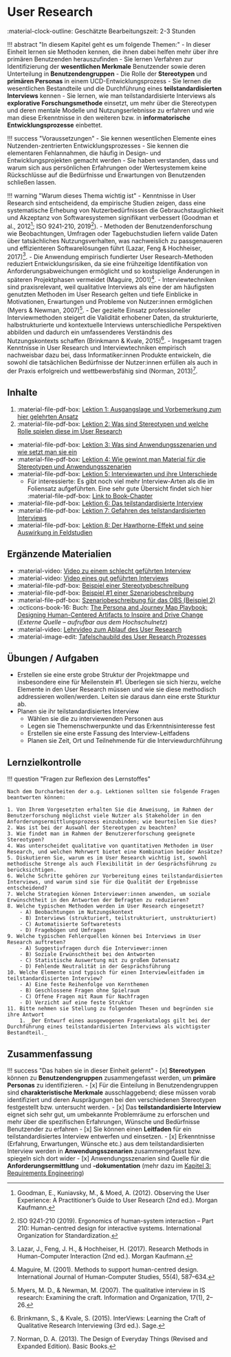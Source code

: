 # User Research

:material-clock-outline: Geschätzte Bearbeitungszeit: 2-3 Stunden  


!!! abstract "In diesem Kapitel geht es um folgende Themen:"
    - In dieser Einheit lernen sie Methoden kennen, die ihnen dabei helfen mehr über ihre primären Benutzenden herauszufinden
    - Sie lernen Verfahren zur Identifizierung der **wesentlichen Merkmale** Benutzender sowie deren Unterteilung in **Benutzendengruppen**
    - Die Rolle der **Stereotypen** und **primären Personas** in einem UCD-Entwicklungsprozess
    - Sie lernen die wesentlichen Bestandteile und die Durchführung eines **teilstandardisierten Interviews** kennen
    - Sie lernen, wie man teilstandardisierte Interviews als **explorative Forschungsmethode** einsetzt, um mehr über die Stereotypen und deren mentale Modelle und Nutzungserlebnisse zu erfahren und wie man diese Erkenntnisse in den weiteren bzw. in **informatorische Entwicklungsprozesse** einbettet.

!!! success "Voraussetzungen"
    - Sie kennen wesentlichen Elemente eines Nutzenden-zentrierten Entwicklungsprozesses
    - Sie kennen die elementaren Fehlannahmen, die häufig in Design- und Entwicklungsprojekten gemacht werden
    - Sie haben verstanden, dass und warum sich aus persönlichen Erfahrungen oder Wertesystemem keine Rückschlüsse auf die Bedürfnisse und Erwartungen von Benutzenden schließen lassen.

!!! warning "Warum dieses Thema wichtig ist"
    - Kenntnisse in User Research sind entscheidend, da empirische Studien zeigen, dass eine systematische Erhebung von Nutzerbedürfnissen die Gebrauchstauglichkeit und Akzeptanz von Softwaresystemen signifikant verbessert (Goodman et al., 2012[^2]; ISO 9241-210, 2019[^3]).
    - Methoden der Benutzendenforschung wie Beobachtungen, Umfragen oder Tagebuchstudien liefern valide Daten über tatsächliches Nutzungsverhalten, was nachweislich zu passgenaueren und effizienteren Softwarelösungen führt (Lazar, Feng & Hochheiser, 2017)[^4].
    - Die Anwendung empirisch fundierter User Research-Methoden reduziert Entwicklungsrisiken, da sie eine frühzeitige Identifikation von Anforderungsabweichungen ermöglicht und so kostspielige Änderungen in späteren Projektphasen vermeidet (Maguire, 2001)[^5].
    - Interviewtechniken sind praxisrelevant, weil qualitative Interviews als eine der am häufigsten genutzten Methoden im User Research gelten und tiefe Einblicke in Motivationen, Erwartungen und Probleme von Nutzer:innen ermöglichen (Myers & Newman, 2007)[^6].
    - Der gezielte Einsatz professioneller Interviewmethoden steigert die Validität erhobener Daten, da strukturierte, halbstrukturierte und kontextuelle Interviews unterschiedliche Perspektiven abbilden und dadurch ein umfassenderes Verständnis des Nutzungskontexts schaffen (Brinkmann & Kvale, 2015)[^1].
    - Insgesamt tragen Kenntnisse in User Research und Interviewtechniken empirisch nachweisbar dazu bei, dass Informatiker:innen Produkte entwickeln, die sowohl die tatsächlichen Bedürfnisse der Nutzer:innen erfüllen als auch in der Praxis erfolgreich und wettbewerbsfähig sind (Norman, 2013)[^7].
<!--
    !!! refs "Literaturverzeichnis"
        1. Brinkmann, S., & Kvale, S. (2015). InterViews: Learning the Craft of Qualitative Research Interviewing (3rd ed.). Sage.
        2. Goodman, E., Kuniavsky, M., & Moed, A. (2012). Observing the User Experience: A Practitioner’s Guide to User Research (2nd ed.). Morgan Kaufmann.
        3. ISO 9241-210 (2019). Ergonomics of human-system interaction – Part 210: Human-centred design for interactive systems. International Organization for Standardization.
        4. Lazar, J., Feng, J. H., & Hochheiser, H. (2017). Research Methods in Human-Computer Interaction (2nd ed.). Morgan Kaufmann.
        5. Maguire, M. (2001). Methods to support human-centred design. International Journal of Human-Computer Studies, 55(4), 587–634.
        6. Myers, M. D., & Newman, M. (2007). The qualitative interview in IS research: Examining the craft. Information and Organization, 17(1), 2–26.
        7. Norman, D. A. (2013). The Design of Everyday Things (Revised and Expanded Edition). Basic Books.
-->
[^1]: Brinkmann, S., & Kvale, S. (2015). InterViews: Learning the Craft of Qualitative Research Interviewing (3rd ed.). Sage.
[^2]: Goodman, E., Kuniavsky, M., & Moed, A. (2012). Observing the User Experience: A Practitioner’s Guide to User Research (2nd ed.). Morgan Kaufmann.
[^3]: ISO 9241-210 (2019). Ergonomics of human-system interaction – Part 210: Human-centred design for interactive systems. International Organization for Standardization.
[^4]: Lazar, J., Feng, J. H., & Hochheiser, H. (2017). Research Methods in Human-Computer Interaction (2nd ed.). Morgan Kaufmann.
[^5]: Maguire, M. (2001). Methods to support human-centred design. International Journal of Human-Computer Studies, 55(4), 587–634.
[^6]: Myers, M. D., & Newman, M. (2007). The qualitative interview in IS research: Examining the craft. Information and Organization, 17(1), 2–26.
[^7]: Norman, D. A. (2013). The Design of Everyday Things (Revised and Expanded Edition). Basic Books.


## Inhalte

1. :material-file-pdf-box: [Lektion 1: Ausgangslage und Vorbemerkung zum hier gelehrten Ansatz](https://code.fbi.h-da.de/zander/hci/material/-/raw/main/2_user_research/01_preface.pdf?ref_type=heads&inline=true)
2. :material-file-pdf-box: [Lektion 2: Was sind Stereotypen und welche Rolle spielen diese im User Research](https://code.fbi.h-da.de/zander/hci/material/-/raw/main/2_user_research/02_stereotypes.pdf?ref_type=heads&inline=true)
- :material-file-pdf-box: [Lektion 3: Was sind Anwendungsszenarien und wie setzt man sie ein](https://code.fbi.h-da.de/zander/hci/material/-/raw/main/2_user_research/03_scenarios.pdf?ref_type=heads&inline=false)
- :material-file-pdf-box: [Lektion 4: Wie gewinnt man Material für die Stereotypen und Anwendungsszenarien](https://code.fbi.h-da.de/zander/hci/material/-/raw/main/2_user_research/04_acquisition.pdf?ref_type=heads&inline=false)
- :material-file-pdf-box: [Lektion 5: Interviewarten und ihre Unterschiede](https://code.fbi.h-da.de/zander/hci/material/-/raw/main/2_user_research/05_iview_types.pdf?ref_type=heads&inline=false)
    - Für interessierte: Es gibt noch viel mehr Interview-Arten als die im Foliensatz aufgeführten. Eine sehr gute Übersicht findet sich hier :material-file-pdf-box: [Link to Book-Chapter]()
- :material-file-pdf-box: [Lektion 6: Das teilstandardisierte Interview](https://code.fbi.h-da.de/zander/hci/material/-/raw/main/2_user_research/06_iview.pdf?ref_type=heads&inline=false)
- :material-file-pdf-box: [Lektion 7: Gefahren des teilstandardisierten Interviews](https://code.fbi.h-da.de/zander/hci/material/-/raw/main/2_user_research/07_pitfalls.pdf?ref_type=heads&inline=false)
- :material-file-pdf-box: [Lektion 8: Der Hawthorne-Effekt und seine Auswirkung in Feldstudien](https://code.fbi.h-da.de/zander/hci/material/-/raw/main/2_user_research/08_hawthorne_effect.pdf?ref_type=heads&inline=false)



## Ergänzende Materialien
- :material-video: [Video zu einem schlecht geführten Interview](https://lernen.h-da.de/mod/resource/view.php?id=214390)
- :material-video: [Video eines gut geführten Interviews](https://lernen.h-da.de/mod/resource/view.php?id=214391)
- :material-file-pdf-box: [Beispiel einer Stereotypbeschreibung](https://lernen.h-da.de/mod/resource/view.php?id=215945)
- :material-file-pdf-box: [Beispiel #1 einer Szenariobeschreibung](https://lernen.h-da.de/mod/resource/view.php?id=215946)
- :material-file-pdf-box: [Szenariobeschreibung für das OBS (Beispiel 2)](https://lernen.h-da.de/mod/resource/view.php?id=215947)
- :octicons-book-16: Buch: [The Persona and Journey Map Playbook: Designing Human-Centered Artifacts to Inspire and Drive Change](https://link.springer.com/book/10.1007/979-8-8688-0893-7) (_Externe Quelle – aufrufbar aus dem Hochschulnetz_)
- :material-video: [Lehrvideo zum Ablauf des User Research](https://www.youtube.com/watch?v=qA0DlfghMAY&t=624s)
- :material-image-edit: [Tafelschaubild des User Research Prozesses](https://lernen.h-da.de/pluginfile.php/507604/mod_folder/content/0/2025-04-23_User_Research_Prozess.jpg?forcedownload=1)


## Übungen / Aufgaben
- Erstellen sie eine erste grobe Struktur der Projektmappe und insbesondere eine für Meilenstein #1. Überlegen sie sich hierzu, welche Elemente in den User Research müssen und wie sie diese methodisch addressieren wollen/werden. Leiten sie daraus dann eine erste Sturktur ab.
- Planen sie ihr teilstandardisiertes Interview
    - Wählen sie die zu interviewenden Personen aus
    - Legen sie Themenschwerpunkte und das Erkenntnisinteresse fest
    - Erstellen sie eine erste Fassung des Interview-Leitfadens
    - Planen sie Zeit, Ort und Teilnehmende für die Interviewdurchführung



## Lernzielkontrolle

!!! question "Fragen zur Reflexion des Lernstoffes"

    Nach dem Durcharbeiten der o.g. Lektionen sollten sie folgende Fragen beantworten können:

    1. Von Ihrem Vorgesetzten erhalten Sie die Anweisung, im Rahmen der Benutzerforschung möglichst viele Nutzer als Stakeholder in den Anforderungsermittlungsprozess einzubinden; wie beurteilen Sie dies?
    2. Was ist bei der Auswahl der Stereotypen zu beachten?
    3. Wie findet man im Rahmen der Benutzererforschung geeignete Stereotypen?
    4. Was unterscheidet qualitative von quantitativen Methoden im User Research, und welchen Mehrwert bietet eine Kombination beider Ansätze?  
    5. Diskutieren Sie, warum es im User Research wichtig ist, sowohl methodische Strenge als auch Flexibilität in der Gesprächsführung zu berücksichtigen.  
    6. Welche Schritte gehören zur Vorbereitung eines teilstandardisierten Interviews, und warum sind sie für die Qualität der Ergebnisse entscheidend?
    7. Welche Strategien können Interviewer:innen anwenden, um soziale Erwünschtheit in den Antworten der Befragten zu reduzieren?  
    8. Welche typischen Methoden werden im User Research eingesetzt?  
        - A) Beobachtungen im Nutzungskontext  
        - B) Interviews (strukturiert, teilstrukturiert, unstrukturiert)  
        - C) Automatisierte Softwaretests  
        - D) Fragebögen und Umfragen  
    9. Welche typischen Fehlerquellen können bei Interviews im User Research auftreten?  
        - A) Suggestivfragen durch die Interviewer:innen  
        - B) Soziale Erwünschtheit bei den Antworten  
        - C) Statistische Auswertung mit zu großem Datensatz  
        - D) Fehlende Neutralität in der Gesprächsführung  
    10. Welche Elemente sind typisch für einen Interviewleitfaden im teilstandardisierten Interview?  
        - A) Eine feste Reihenfolge von Kernthemen  
        - B) Geschlossene Fragen ohne Spielraum  
        - C) Offene Fragen mit Raum für Nachfragen  
        - D) Verzicht auf eine feste Struktur  
    11. Bitte nehmen sie Stellung zu folgenden Thesen und begründen sie ihre Antwort
        1. _Der Entwurf eines ausgewogenen Fragenkatalogs gilt bei der Durchführung eines teilstandardisierten Interviews als wichtigster Bestandteil._


## Zusammenfassung

!!! success "Das haben sie in dieser Einheit gelernt"
    - [x] **Stereotypen** können zu **Benutzendengruppen** zusammengefasst werden, um **primäre Personas** zu identifizieren.
    - [x] Für die Einteilung in Benutzendengruppen sind **charakteristische Merkmale** ausschlaggebend; diese müssen vorab identifiziert und deren Ausprägungen bei den verschiedenen Stereotypen festgestellt bzw. untersucht werden. 
    - [x] Das **teilstandardisierte Interview** eignet sich sehr gut, um umbekannte Problemräume zu erforschen und mehr über die spezifischen Erfahrungen, Wünsche und Bedürfnisse Benutzender zu erfahren
    - [x] Sie können einen **Leitfaden** für ein teilstandardisiertes Interview entwerfen und einsetzen.
    - [x] Erkenntnisse (Erfahrung, Erwartungen, Wünsche etc.) aus dem teilstandardisierten Interview werden in **Anwendungsszenarien** zusammengefasst bzw. spiegeln sich dort wider
    - [x] Anwendungsszenarien sind Quelle für die **Anforderungsermittlung** und **-dokumentation** (mehr dazu im [Kapitel 3: Requirements Engineering](3_requirements_engineering.md))

<!--
Prompt:
Bitte erstelle mit eine Auflistung mit je einem Satz pro Punkt, warum es für Informatiker:innen wichtig ist, Kenntnisse zu user research, methoden der benutzendenforschung sowie zu interviewtechniken zu haben. Benutze für die Formulierung einen wissenschaftlichen, faktenstarken Stil und gebe auch vollständige Quellen an. Berücksichtige bitte auch einen hohen Praxisbezug.
-->